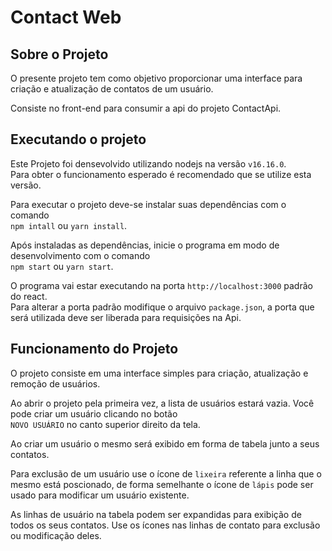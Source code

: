 # Contact Web

## Sobre o Projeto

O presente projeto tem como objetivo proporcionar uma interface para criação e atualização de contatos de um usuário.

Consiste no front-end para consumir a api do projeto ContactApi.

## Executando o projeto

Este Projeto foi densevolvido utilizando nodejs na versão `v16.16.0`.\
Para obter o funcionamento esperado é recomendado que se utilize esta versão.

Para executar o projeto deve-se instalar suas dependências com o comando\
`npm intall` ou `yarn install`.

Após instaladas as dependências, inicie o programa em modo de desenvolvimento com o comando\
`npm start` ou `yarn start`.  

O programa vai estar executando na porta `http://localhost:3000` padrão do react.\
Para alterar a porta padrão modifique o arquivo `package.json`, a porta que será utilizada deve ser liberada para requisições na Api.

## Funcionamento do Projeto

O projeto consiste em uma interface simples para criação, atualização e remoção de usuários.

Ao abrir o projeto pela primeira vez, a lista de usuários estará vazia. Você pode criar um usuário clicando no botão\
`NOVO USUÁRIO` no canto superior direito da tela.

Ao criar um usuário o mesmo será exibido em forma de tabela junto a seus contatos.

Para exclusão de um usuário use o ícone de `lixeira` referente a linha que o mesmo está poscionado, de forma semelhante o ícone de `lápis` pode ser usado para modificar um usuário existente.

As linhas de usuário na tabela podem ser expandidas para exibição de todos os seus contatos. Use os ícones nas linhas de contato para exclusão ou modificação deles.